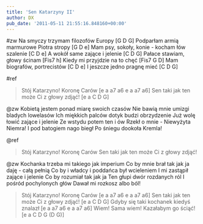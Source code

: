 ```yaml
---
title: 'Sen Katarzyny II'
author: DX
pub_date: '2011-05-11 21:55:16.848160+00:00'
---
```


#zw
Na smyczy trzymam filozofów Europy [G D G]
Podparłam armią marmurowe Piotra stropy [G D e]
Mam psy, sokoły, konie - kocham łów szalenie [C D e]
A wokół same zające i jelenie [C D G]
Pałace stawiam, głowy ścinam [Fis7 h]
Kiedy mi przyjdzie na to chęć [Fis7 G D]
Mam biografów, portrecistów [C D e]
I jeszcze jedno pragnę mieć [C D G]

#ref
>Stój Katarzyno! Koronę Carów [e a a7 a6 e a a7 a6]
>Sen taki jak ten może Ci z głowy zdjąć! [e a C D G]

@zw
Kobietą jestem ponad miarę swoich czasów
Nie bawią mnie umizgi bladych lowelasów
Ich miękkich palców dotyk budzi obrzydzenie
Już wolę łowić zające i jelenie
Ze wstydu potem ten i ów
Rzekł o mnie - Niewyżyta Niemra!
I pod batogiem nago biegł
Po śniegu dookoła Kremla!

@ref
>Stój Katarzyno! Koronę Carów
>Sen taki jak ten może Ci z głowy zdjąć!

@zw
Kochanka trzeba mi takiego jak imperium
Co by mnie brał tak jak ja daję - całą pełnią
Co by i władcy i poddańca był wcieleniem
I mi zastąpił zające i jelenie
Co by rozumiał tak jak ja
Ten głupi dwór rozdanych ról
I pośród pochylonych głów
Dawał mi rozkosz albo ból!

>Stój Katarzyno! Koronę Carów [e a a7 a6 e a a7 a6]
>Sen taki jak ten może Ci z głowy zdjąć! [e a C D G]
>Gdyby się taki kochanek kiedyś znalazł [e a a7 a6 e a a7 a6]
>Wiem! Sama wiem! Kazałabym go ściąć! [e a C D G (D G)]